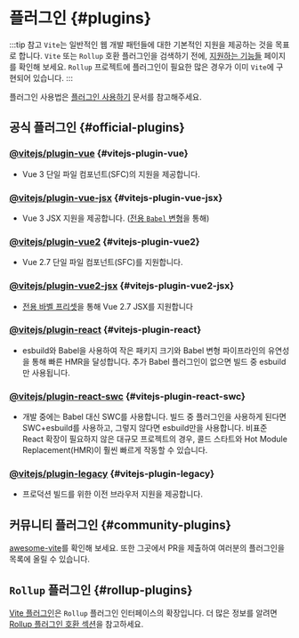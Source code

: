 # 플러그인 {#plugins}

:::tip 참고
`Vite`는 일반적인 웹 개발 패턴들에 대한 기본적인 지원을 제공하는 것을 목표로 합니다. `Vite` 또는 `Rollup` 호환 플러그인을 검색하기 전에, [지원하는 기능들](../guide/features.md) 페이지를 확인해 보세요. `Rollup` 프로젝트에 플러그인이 필요한 많은 경우가 이미 `Vite`에 구현되어 있습니다.
:::

플러그인 사용법은 [플러그인 사용하기](../guide/using-plugins) 문서를 참고해주세요.

## 공식 플러그인 {#official-plugins}

### [@vitejs/plugin-vue](https://github.com/vitejs/vite-plugin-vue/tree/main/packages/plugin-vue) {#vitejs-plugin-vue}

- Vue 3 단일 파일 컴포넌트(SFC)의 지원을 제공합니다.

### [@vitejs/plugin-vue-jsx](https://github.com/vitejs/vite-plugin-vue/tree/main/packages/plugin-vue-jsx) {#vitejs-plugin-vue-jsx}

- Vue 3 JSX 지원을 제공합니다. ([전용 `Babel` 변형](https://github.com/vuejs/jsx-next)을 통해)

### [@vitejs/plugin-vue2](https://github.com/vitejs/vite-plugin-vue2) {#vitejs-plugin-vue2}

- Vue 2.7 단일 파일 컴포넌트(SFC)를 지원합니다.

### [@vitejs/plugin-vue2-jsx](https://github.com/vitejs/vite-plugin-vue2-jsx) {#vitejs-plugin-vue2-jsx}

- [전용 바벨 프리셋](https://github.com/vuejs/jsx-vue2/)을 통해 Vue 2.7 JSX를 지원합니다

### [@vitejs/plugin-react](https://github.com/vitejs/vite-plugin-react/tree/main/packages/plugin-react) {#vitejs-plugin-react}

- esbuild와 Babel을 사용하여 작은 패키지 크기와 Babel 변형 파이프라인의 유연성을 통해 빠른 HMR을 달성합니다. 추가 Babel 플러그인이 없으면 빌드 중 esbuild만 사용됩니다.

### [@vitejs/plugin-react-swc](https://github.com/vitejs/vite-plugin-react-swc) {#vitejs-plugin-react-swc}

- 개발 중에는 Babel 대신 SWC를 사용합니다. 빌드 중 플러그인을 사용하게 된다면 SWC+esbuild를 사용하고, 그렇지 않다면 esbuild만을 사용합니다. 비표준 React 확장이 필요하지 않은 대규모 프로젝트의 경우, 콜드 스타트와 Hot Module Replacement(HMR)이 훨씬 빠르게 작동할 수 있습니다.

### [@vitejs/plugin-legacy](https://github.com/vitejs/vite/tree/main/packages/plugin-legacy) {#vitejs-plugin-legacy}

- 프로덕션 빌드를 위한 이전 브라우저 지원을 제공합니다.

## 커뮤니티 플러그인 {#community-plugins}

[awesome-vite](https://github.com/vitejs/awesome-vite)를 확인해 보세요. 또한 그곳에서 PR을 제출하여 여러분의 플러그인을 목록에 올릴 수 있습니다.

## `Rollup` 플러그인 {#rollup-plugins}

[Vite 플러그인](../guide/api-plugin)은 `Rollup` 플러그인 인터페이스의 확장입니다. 더 많은 정보를 알려면 [Rollup 플러그인 호환 섹션](../guide/api-plugin#rollup-plugin-compatibility)을 참고하세요.